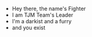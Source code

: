 - Hey there, the name's Fighter
- I am TJM Team's Leader
- I'm a darkist and a furry
- and you exist

